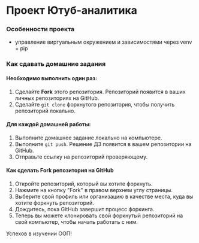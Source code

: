 # Проект Ютуб-аналитика


### Особенности проекта
- управление виртуальным окружением и зависимостями через venv + pip

### Как сдавать домашние задания

#### Необходимо выполнить один раз:

1. Сделайте __Fork__ этого репозитория. Репозиторий появится в ваших личных репозиториях на GitHub.
2. Сделайте `git clone` форкнутого репозитория, чтобы получить репозиторий локально.

#### Для каждой домашней работы:

1. Выполните домашнее задание локально на компьютере.
2. Выполните `git push`. Решение ДЗ появится в вашем репозитории на GitHub.
3. Отправьте ссылку на репозиторий проверяющему.

#### Как сделать Fork репозитория на GitHub

1. Откройте репозиторий, который вы хотите форкнуть.
2. Нажмите на кнопку "Fork" в правом верхнем углу страницы.
3. Выберите свой профиль или организацию в качестве места, куда вы хотите форкнуть репозиторий.
4. Дождитесь, пока GitHub завершит процесс форкинга.
5. Теперь вы можете клонировать свой форкнутый репозиторий на свой компьютер, чтобы начать работать с ним.

Успехов в изучении ООП!
